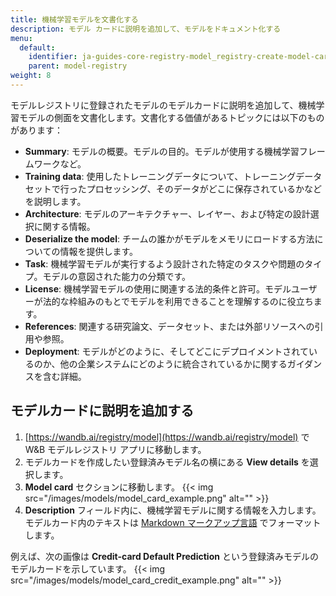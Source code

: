 ```yaml
---
title: 機械学習モデルを文書化する
description: モデル カードに説明を追加して、モデルをドキュメント化する
menu:
  default:
    identifier: ja-guides-core-registry-model_registry-create-model-cards
    parent: model-registry
weight: 8
---
```


モデルレジストリに登録されたモデルのモデルカードに説明を追加して、機械学習モデルの側面を文書化します。文書化する価値があるトピックには以下のものがあります：

* **Summary**: モデルの概要。モデルの目的。モデルが使用する機械学習フレームワークなど。
* **Training data**: 使用したトレーニングデータについて、トレーニングデータセットで行ったプロセッシング、そのデータがどこに保存されているかなどを説明します。
* **Architecture**: モデルのアーキテクチャー、レイヤー、および特定の設計選択に関する情報。
* **Deserialize the model**: チームの誰かがモデルをメモリにロードする方法についての情報を提供します。
* **Task**: 機械学習モデルが実行するよう設計された特定のタスクや問題のタイプ。モデルの意図された能力の分類です。
* **License**: 機械学習モデルの使用に関連する法的条件と許可。モデルユーザーが法的な枠組みのもとでモデルを利用できることを理解するのに役立ちます。
* **References**: 関連する研究論文、データセット、または外部リソースへの引用や参照。
* **Deployment**: モデルがどのように、そしてどこにデプロイメントされているのか、他の企業システムにどのように統合されているかに関するガイダンスを含む詳細。

## モデルカードに説明を追加する

1. [https://wandb.ai/registry/model](https://wandb.ai/registry/model) で W&B モデルレジストリ アプリに移動します。
2. モデルカードを作成したい登録済みモデル名の横にある **View details** を選択します。
3. **Model card** セクションに移動します。
{{< img src="/images/models/model_card_example.png" alt="" >}}
4. **Description** フィールド内に、機械学習モデルに関する情報を入力します。モデルカード内のテキストは [Markdown マークアップ言語](https://www.markdownguide.org/) でフォーマットします。

例えば、次の画像は **Credit-card Default Prediction** という登録済みモデルのモデルカードを示しています。
{{< img src="/images/models/model_card_credit_example.png" alt="" >}}